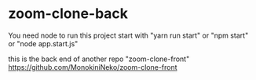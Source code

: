 # zoom-clone-back

You need node to run this project
start with "yarn run start" or "npm start" or "node app.start.js"

this is the back end of another repo "zoom-clone-front"  
https://github.com/MonokiniNeko/zoom-clone-front